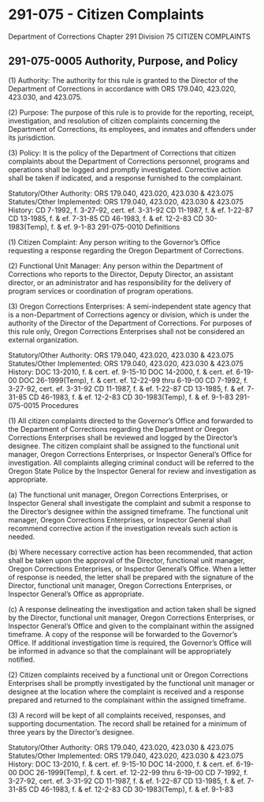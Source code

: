 # 291-075 - Citizen Complaints

Department of Corrections Chapter 291 Division 75 CITIZEN COMPLAINTS 

## 291-075-0005 Authority, Purpose, and Policy

\(1\) Authority: The authority for this rule is granted to the Director of the Department of Corrections in accordance with ORS 179.040, 423.020, 423.030, and 423.075.

\(2\) Purpose: The purpose of this rule is to provide for the reporting, receipt, investigation, and resolution of citizen complaints concerning the Department of Corrections, its employees, and inmates and offenders under its jurisdiction.

\(3\) Policy: It is the policy of the Department of Corrections that citizen complaints about the Department of Corrections personnel, programs and operations shall be logged and promptly investigated. Corrective action shall be taken if indicated, and a response furnished to the complainant.

Statutory/Other Authority: ORS 179.040, 423.020, 423.030 & 423.075 Statutes/Other Implemented: ORS 179.040, 423.020, 423.030 & 423.075 History: CD 7-1992, f. 3-27-92, cert. ef. 3-31-92 CD 11-1987, f. & ef. 1-22-87 CD 13-1985, f. & ef. 7-31-85 CD 46-1983, f. & ef. 12-2-83 CD 30-1983\(Temp\), f. & ef. 9-1-83 291-075-0010 Definitions

\(1\) Citizen Complaint: Any person writing to the Governor’s Office requesting a response regarding the Oregon Department of Corrections.

\(2\) Functional Unit Manager: Any person within the Department of Corrections who reports to the Director, Deputy Director, an assistant director, or an administrator and has responsibility for the delivery of program services or coordination of program operations.

\(3\) Oregon Corrections Enterprises: A semi-independent state agency that is a non-Department of Corrections agency or division, which is under the authority of the Director of the Department of Corrections. For purposes of this rule only, Oregon Corrections Enterprises shall not be considered an external organization.

Statutory/Other Authority: ORS 179.040, 423.020, 423.030 & 423.075 Statutes/Other Implemented: ORS 179.040, 423.020, 423.030 & 423.075 History: DOC 13-2010, f. & cert. ef. 9-15-10 DOC 14-2000, f. & cert. ef. 6-19-00 DOC 26-1999\(Temp\), f. & cert. ef. 12-22-99 thru 6-19-00 CD 7-1992, f. 3-27-92, cert. ef. 3-31-92 CD 11-1987, f. & ef. 1-22-87 CD 13-1985, f. & ef. 7-31-85 CD 46-1983, f. & ef. 12-2-83 CD 30-1983\(Temp\), f. & ef. 9-1-83 291-075-0015 Procedures

\(1\) All citizen complaints directed to the Governor’s Office and forwarded to the Department of Corrections regarding the Department or Oregon Corrections Enterprises shall be reviewed and logged by the Director’s designee. The citizen complaint shall be assigned to the functional unit manager, Oregon Corrections Enterprises, or Inspector General’s Office for investigation. All complaints alleging criminal conduct will be referred to the Oregon State Police by the Inspector General for review and investigation as appropriate.

\(a\) The functional unit manager, Oregon Corrections Enterprises, or Inspector General shall investigate the complaint and submit a response to the Director’s designee within the assigned timeframe. The functional unit manager, Oregon Corrections Enterprises, or Inspector General shall recommend corrective action if the investigation reveals such action is needed.

\(b\) Where necessary corrective action has been recommended, that action shall be taken upon the approval of the Director, functional unit manager, Oregon Corrections Enterprises, or Inspector General’s Office. When a letter of response is needed, the letter shall be prepared with the signature of the Director, functional unit manager, Oregon Corrections Enterprises, or Inspector General’s Office as appropriate.

\(c\) A response delineating the investigation and action taken shall be signed by the Director, functional unit manager, Oregon Corrections Enterprises, or Inspector General’s Office and given to the complainant within the assigned timeframe. A copy of the response will be forwarded to the Governor’s Office. If additional investigation time is required, the Governor’s Office will be informed in advance so that the complainant will be appropriately notified.

\(2\) Citizen complaints received by a functional unit or Oregon Corrections Enterprises shall be promptly investigated by the functional unit manager or designee at the location where the complaint is received and a response prepared and returned to the complainant within the assigned timeframe.

\(3\) A record will be kept of all complaints received, responses, and supporting documentation. The record shall be retained for a minimum of three years by the Director’s designee.

Statutory/Other Authority: ORS 179.040, 423.020, 423.030 & 423.075 Statutes/Other Implemented: ORS 179.040, 423.020, 423.030 & 423.075 History: DOC 13-2010, f. & cert. ef. 9-15-10 DOC 14-2000, f. & cert. ef. 6-19-00 DOC 26-1999\(Temp\), f. & cert. ef. 12-22-99 thru 6-19-00 CD 7-1992, f. 3-27-92, cert. ef. 3-31-92 CD 11-1987, f. & ef. 1-22-87 CD 13-1985, f. & ef. 7-31-85 CD 46-1983, f. & ef. 12-2-83 CD 30-1983\(Temp\), f. & ef. 9-1-83

